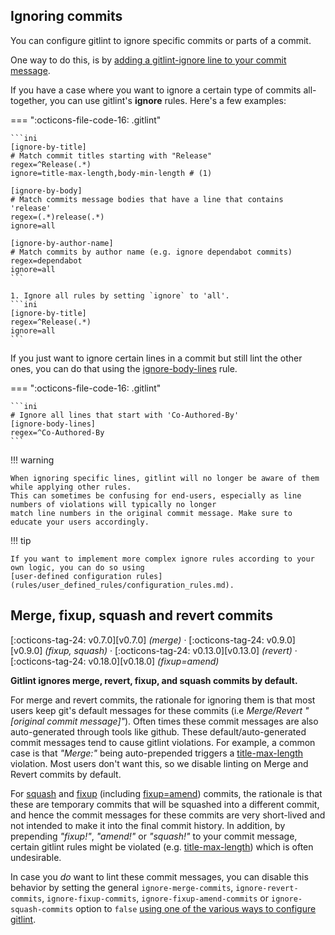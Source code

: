 ## Ignoring commits

You can configure gitlint to ignore specific commits or parts of a commit.

One way to do this, is by [adding a gitlint-ignore line to your commit message](configuration/commit_config.md).

If you have a case where you want to ignore a certain type of commits all-together, you can
use gitlint's **ignore** rules.
Here's a few examples:

=== ":octicons-file-code-16:  .gitlint"

    ```ini
    [ignore-by-title]
    # Match commit titles starting with "Release"
    regex=^Release(.*)
    ignore=title-max-length,body-min-length # (1)

    [ignore-by-body]
    # Match commits message bodies that have a line that contains 'release'
    regex=(.*)release(.*)
    ignore=all

    [ignore-by-author-name]
    # Match commits by author name (e.g. ignore dependabot commits)
    regex=dependabot
    ignore=all
    ```

    1. Ignore all rules by setting `ignore` to 'all'. 
    ```ini
    [ignore-by-title]
    regex=^Release(.*)
    ignore=all
    ```

If you just want to ignore certain lines in a commit but still lint the other
ones,  you can do that using the
[ignore-body-lines](rules/builtin_rules.md#i3-ignore-body-lines) rule.

=== ":octicons-file-code-16:  .gitlint"

    ```ini
    # Ignore all lines that start with 'Co-Authored-By'
    [ignore-body-lines]
    regex=^Co-Authored-By
    ```

!!! warning

    When ignoring specific lines, gitlint will no longer be aware of them while applying other rules.
    This can sometimes be confusing for end-users, especially as line numbers of violations will typically no longer
    match line numbers in the original commit message. Make sure to educate your users accordingly.

!!! tip

    If you want to implement more complex ignore rules according to your own logic, you can do so using
    [user-defined configuration rules](rules/user_defined_rules/configuration_rules.md).

## Merge, fixup, squash and revert commits

[:octicons-tag-24: v0.7.0][v0.7.0] _(merge)_ ·
[:octicons-tag-24: v0.9.0][v0.9.0] _(fixup, squash)_ ·
[:octicons-tag-24: v0.13.0][v0.13.0] _(revert)_ ·
[:octicons-tag-24: v0.18.0][v0.18.0] _(fixup=amend)_

**Gitlint ignores merge, revert, fixup, and squash commits by default.**

For merge and revert commits, the rationale for ignoring them is
that most users keep git's default messages for these commits (i.e *Merge/Revert "[original commit message]"*).
Often times these commit messages are also auto-generated through tools like github.
These default/auto-generated commit messages tend to cause gitlint violations.
For example, a common case is that *"Merge:"* being auto-prepended triggers a
[title-max-length](rules/builtin_rules.md#t1-title-max-length) violation. Most users don't want this, so we disable linting
on Merge and Revert commits by default.

For [squash](https://git-scm.com/docs/git-commit#Documentation/git-commit.txt---squashltcommitgt) and [fixup](https://git-scm.com/docs/git-commit#Documentation/git-commit.txt---fixupamendrewordltcommitgt) (including [fixup=amend](https://git-scm.com/docs/git-commit#Documentation/git-commit.txt---fixupamendrewordltcommitgt)) commits, the rationale is that these are temporary
commits that will be squashed into a different commit, and hence the commit messages for these commits are very
short-lived and not intended to make it into the final commit history. In addition, by prepending *"fixup!"*,
*"amend!"* or *"squash!"* to your commit message, certain gitlint rules might be violated
(e.g. [title-max-length](rules/builtin_rules.md#t1-title-max-length)) which is often undesirable.

In case you *do* want to lint these commit messages, you can disable this behavior by setting the
general `ignore-merge-commits`, `ignore-revert-commits`,  `ignore-fixup-commits`, `ignore-fixup-amend-commits` or
`ignore-squash-commits` option to `false`
[using one of the various ways to configure gitlint](configuration/index.md).